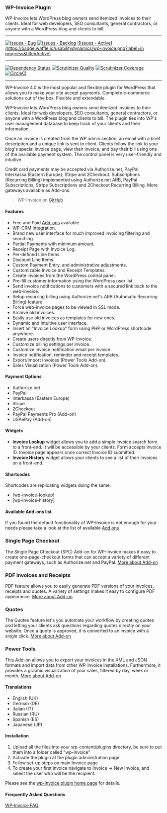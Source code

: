 ### WP-Invoice Plugin

WP-Invoice lets WordPress blog owners send itemized invoices to their clients. Ideal for web developers, SEO consultants, general contractors, or anyone with a WordPress blog and clients to bill.

***
[![Issues - Bug](https://badge.waffle.io/usabilitydynamics/wp-invoice.png?label=bug&title=Bugs)](http://waffle.io/usabilitydynamics/wp-invoice)
[![Issues - Backlog](https://badge.waffle.io/usabilitydynamics/wp-invoice.png?label=backlog&title=Backlog)](http://waffle.io/usabilitydynamics/wp-invoice/)
[![Issues - Active](https://badge.waffle.io/usabilitydynamics/wp-invoice.png?label=in progress&title=Active)](http://waffle.io/usabilitydynamics/wp-invoice/)
***
[![Dependency Status](https://gemnasium.com/usabilitydynamics/wp-invoice.svg)](https://gemnasium.com/usabilitydynamics/wp-invoice)
[![Scrutinizer Quality](http://img.shields.io/scrutinizer/g/usabilitydynamics/wp-invoice.svg)](https://scrutinizer-ci.com/g/usabilitydynamics/wp-invoice)
[![Scrutinizer Coverage](http://img.shields.io/scrutinizer/coverage/g/usabilitydynamics/wp-invoice.svg)](https://scrutinizer-ci.com/g/usabilitydynamics/wp-invoice)
[![CircleCI](https://circleci.com/gh/wp-invoice/wp-invoice.png)](https://circleci.com/gh/wp-invoice/wp-invoice)
***

WP-Invoice 4.0 is the most popular and flexible plugin for WordPress that allows you to make your site accept payments. Complete e-commerce solutions out of the box. Flexible and extendable.

WP-Invoice lets WordPress blog owners send itemized invoices to their clients. Ideal for web developers, SEO consultants, general contractors, or anyone with a WordPress blog and clients to bill. The plugin ties into WP's user management database to keep track of your clients and their information.

Once an invoice is created from the WP admin section, an email with a brief description and a unique link is sent to client. Clients follow the link to your blog's special invoice page, view their invoice, and pay their bill using one of the available payment system. The control panel is very user-friendly and intuitive.

Credit card payments may be accepted via Authorize.net, PayPal, Interkassa (Eastern Europe), Stripe and 2Checkout. Subscriptions (Recurring Billing) implemented using Authorize.net ARB, PayPal Subscriptions, Stripe Subscriptions and 2Checkout Recurring Billing. More gateways available as Add-ons.

> WP-Invoice on [GitHub](https://github.com/wp-invoice/wp-invoice)

#### Features

* Free and Paid [Add-ons](https://www.usabilitydynamics.com/products#category-wp-invoice) available.
* WP-CRM Integration.
* Brand new user interface for much improved invoicing filtering and searching.
* Partial Payments with minimum amount.
* Receipt Page with Invoice Log.
* Per-defined Line Items.
* Discount Line Items.
* Custom Payment Entry, and administrative adjustments.
* Customizable Invoice and Receipt Templates.
* Create invoices from the WordPress control panel.
* Pre-fill customer information using the WordPress user list.
* Send invoice notifications to customers with a secured link back to the web-invoice.
* Setup recurring billing using Authorize.net's ARB (Automatic Recurring Billing) feature.
* Force web-invoice pages to be viewed in SSL mode.
* Archive old invoices.
* Easily use old invoices as templates for new ones.
* Dynamic and intuitive user interface.
* Insert an "Invoice Lookup" form using PHP or WordPress shortcode anywhere.
* Create users directly from WP-Invoice.
* Customize billing settings per invoice.
* Customize invoice notification email per invoice.
* Invoice notification, reminder and receipt templates.
* Export/Import Invoices (Power Tools Add-on).
* Sales Visualization (Power Tools Add-on).

#### Payment Options

* Authorize.net
* PayPal
* Interkassa (Eastern Europe)
* Stripe
* 2Checkout
* PayPal Payments Pro (Add-on)
* USAePay (Add-on)

#### Widgets

* **Invoice Lookup** widget allows you to add a simple invoice search form to a front-end. It will be accessible by your clients. Form accepts Invoice ID. Invoice page appears once correct Invoice ID submitted.
* **Invoice History** widget allows your clients to see a list of their invoices on a front-end.

#### Shortcodes

Shortcodes are replicating widgets doing the same.

* [wp-invoice-lookup]
* [wp-invoice-history]

#### Available Add-ons list
If you found the default functionality of WP-Invoice is not enough for your needs please take a look at the list of available [Add ons](https://www.usabilitydynamics.com/products#category-wp-invoice)

### Single Page Checkout
The Single Page Checkout (SPC) Add-on for WP-Invoice makes it easy to create one-page-checkout forms that can accept a variety of different payment gateways, such as Authorize.net and PayPal.
[More about Add-on](https://www.usabilitydynamics.com/product/wp-invoice-single-page-checkout)

### PDF Invoices and Receipts
PDF feature allows you to easily generate PDF versions of your invoices, receipts and quotes. A variety of settings makes it easy to configure PDF appearance.
[More about Add-on](https://www.usabilitydynamics.com/product/wp-invoice-pdf)

### Quotes
The Quotes feature let's you automate your workflow by creating quotes and letting your clients ask questions regarding quotes directly on your website. Once a quote is approved, it is converted to an invoice with a single click.
[More about Add-on](https://www.usabilitydynamics.com/product/wp-invoice-quotes)

### Power Tools
This Add-on allows you to export your invoices in the XML and JSON formats and import data from other WP-Invoice installations. Furthermore, it provides a graphic visualization of your sales, filtered by day, week or month.
[More about Add-on](https://www.usabilitydynamics.com/product/wp-invoice-power-tools)

#### Translations
* English (UK)
* German (DE)
* Italian (IT)
* Russian (RU)
* Spanish (ES)
* Japanese (JP)

#### Installation

1. Upload all the files into your wp-content/plugins directory, be sure to put them into a folder called "wp-invoice"
2. Activate the plugin at the plugin administration page
3. Follow set-up steps on main Invoice page
4. To create your first invoice navigate to Invoice -> New Invoice, and select the user who will be the recipient.

Please see the [wp-invoice plugin home page](https://www.usabilitydynamics.com/product/wp-invoice/) for details.

#### Frequently Asked Questions

[WP-Invoice FAQ](http://feedback.usabilitydynamics.com/knowledgebase/topics/41347-wp-invoice)